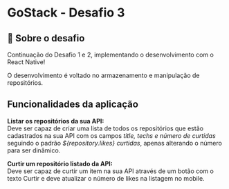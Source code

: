 # GoStack - Desafio 3
## 🚀 Sobre o desafio 

Continuação do Desafio 1 e 2, implementando o desenvolvimento com o React Native!

O desenvolvimento é voltado no armazenamento e manipulação de repositórios.


## Funcionalidades da aplicação

**Listar os repositórios da sua API:**
</br>
Deve ser capaz de criar uma lista de todos os repositórios que estão cadastrados na sua API com os campos *title, techs e número de curtidas*
seguindo o padrão *${repository.likes} curtidas*, apenas alterando o número para ser dinâmico.

**Curtir um repositório listado da API:**
</br>
Deve ser capaz de curtir um item na sua API através de um botão com o texto Curtir e deve atualizar o 
número de likes na listagem no mobile.
